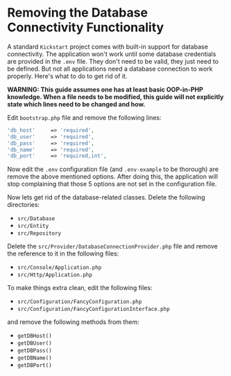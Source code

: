 # Removing the Database Connectivity Functionality

A standard `Kickstart` project comes with built-in support for database connectivity. The application won't work until
some database credentials are provided in the `.env` file. They don't need to be valid, they just need to be defined.
But not all applications need a database connection to work properly. Here's what to do to get rid of it.

**WARNING: This guide assumes one has at least basic OOP-in-PHP knowledge. When a file needs to be modified, this guide
will not explicitly state which lines need to be changed and how.**

Edit `bootstrap.php` file and remove the following lines:

```php
'db_host'     => 'required',
'db_user'     => 'required',
'db_pass'     => 'required',
'db_name'     => 'required',
'db_port'     => 'required,int',
```

Now edit the `.env` configuration file (and `.env-example` to be thorough) are remove the above mentioned options. After
doing this, the application will stop complaining that those 5 options are not set in the configuration file.

Now lets get rid of the database-related classes. Delete the following directories:

* `src/Database`
* `src/Entity`
* `src/Repository`

Delete the `src/Provider/DatabaseConnectionProvider.php` file and remove the reference to it in the following files:

* `src/Console/Application.php`
* `src/Http/Application.php`

To make things extra clean, edit the following files:

* `src/Configuration/FancyConfiguration.php`
* `src/Configuration/FancyConfigurationInterface.php`

and remove the following methods from them:

* `getDBHost()`
* `getDBUser()`
* `getDBPass()`
* `getDBName()`
* `getDBPort()`
